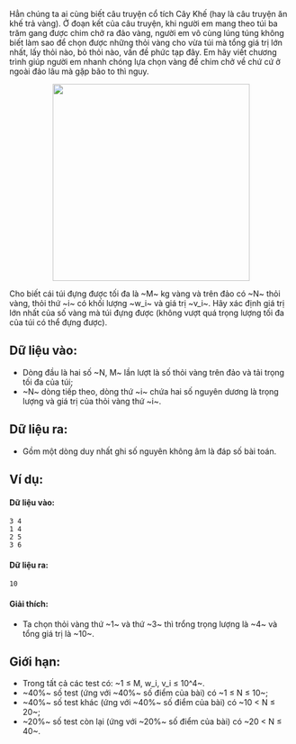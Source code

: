 Hẳn chúng ta ai cùng biết câu truyện cổ tích Cây Khế (hay là câu truyện ăn khế trả vàng). Ở đoạn kết của câu truyện, khi người em mang theo túi ba trăm gang được chim chở ra đảo vàng, người em vô cùng lúng túng không biết làm sao để chọn được những thỏi vàng cho vừa túi mà tổng giá trị lớn nhất, lấy thỏi nào, bỏ thỏi nào, vấn đề phức tạp đây. Em hãy viết chương trình giúp người em nhanh chóng lựa chọn vàng để chim chở về chứ cứ ở ngoài đảo lâu mà gặp bão to thì nguy.
<center><img src="/images/problems/563/CAYKHE.jpg" width="350px" /></center>

Cho biết cái túi đựng được tối đa là ~M~ kg vàng và trên đảo có ~N~ thỏi vàng, thỏi thứ ~i~ có khối lượng ~w_i~ và giá trị ~v_i~. Hãy xác định giá trị lớn nhất của số vàng mà túi đựng được (không vượt quá trọng lượng tối đa của túi có thể đựng được).

## Dữ liệu vào:
- Dòng đầu là hai số ~N, M~ lần lượt là số thỏi vàng trên đảo và tải trọng tối đa của túi;
- ~N~ dòng tiếp theo, dòng thứ ~i~ chứa hai số nguyên dương là trọng lượng và giá trị của thỏi vàng thứ ~i~.

## Dữ liệu ra:
- Gồm một dòng duy nhất ghi số nguyên không âm là đáp số bài toán.

## Ví dụ:
#### Dữ liệu vào:
```
3 4
1 4
2 5
3 6
```

#### Dữ liệu ra:
```
10
```

#### Giải thích:
- Ta chọn thỏi vàng thứ ~1~ và thứ ~3~ thì trổng trọng lượng là ~4~ và tổng giá trị là ~10~.

## Giới hạn:
- Trong tất cả các test có: ~1 ≤ M, w_i, v_i ≤ 10^4~.
- ~40\%~ số test (ứng với ~40\%~ số điểm của bài) có ~1 ≤ N ≤ 10~;
- ~40\%~ số test khác (ứng với ~40\%~ số điểm của bài) có ~10 < N ≤ 20~;
- ~20\%~ số test còn lại (ứng với ~20\%~ số điểm của bài) có ~20 < N ≤ 40~.